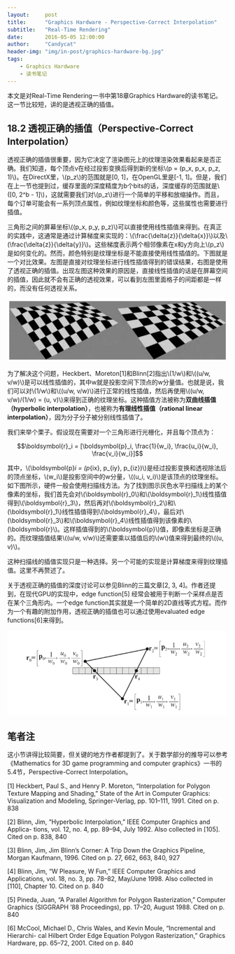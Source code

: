 ```yaml
---
layout:     post
title:      "Graphics Hardware - Perspective-Correct Interpolation"
subtitle:   "Real-Time Rendering"
date:       2016-05-05 12:00:00
author:     "Candycat"
header-img: "img/in-post/graphics-hardware-bg.jpg"
tags:
    - Graphics Hardware
    - 读书笔记
---
```


本文是对Real-Time Rendering一书中第18章Graphics Hardware的读书笔记。这一节比较短，讲的是透视正确的插值。

## 18.2 透视正确的插值（Perspective-Correct Interpolation）

透视正确的插值很重要，因为它决定了渲染图元上的纹理渲染效果看起来是否正确。我们知道，每个顶点v在经过投影变换后得到新的坐标\\(p = (p_x, p_x, p_z, 1)\\)。在DirectX里，\\(p_z\\)的范围就是[0, 1]，在OpenGL里是[-1, 1]。但是，我们在上一节也提到过，缓存里面的深度精度为b个bits的话，深度缓存的范围就是\\([0, 2^b - 1]\\)，这就需要我们对\\(p_z\\)进行一个简单的平移和放缩操作。而且，每个订单可能会有一系列顶点属性，例如纹理坐标和颜色等，这些属性也需要进行插值。

三角形之间的屏幕坐标\\((p_x, p_y, p_z)\\)可以直接使用线性插值来得到。在真正的实践中，这通常是通过计算梯度来实现的：\\(\frac{\delta{z}}{\delta{x}}\\)以及\\(\frac{\delta{z}}{\delta{y}}\\)。这些梯度表示两个相邻像素在x和y方向上\\(p_z\\)是如何变化的。然而，颜色特别是纹理坐标是不能直接使用线性插值的。下图就是一个对比效果。左图是直接对纹理坐标进行线性插值得到的错误结果，右图是使用了透视正确的插值。出现左图这种效果的原因是，直接线性插值的话是在屏幕空间的插值，因此就不会有正确的透视效果，可以看到左图里面格子的间距都是一样的，而没有任何透视关系。

![img](/img/in-post/texture-interpolation.png)

为了解决这个问题，Heckbert、Moreton[1]和Blinn[2]指出\\(1/w\\)和\\((u/w, v/w)\\)是可以线性插值的，其中w就是投影空间下顶点的w分量值。也就是说，我们可以对\\(1/w\\)和\\((u/w, v/w)\\)进行正常的线性插值，然后再使用\\((u/w, v/w)/(1/w) = (u, v)\\)来得到正确的纹理坐标。这种插值方法被称为**双曲线插值（hyperbolic interpolation）**，也被称为**有理线性插值（rational linear interpolation）**，因为分子分子被分别线性插值了。

我们来举个栗子。假设现在需要对一个三角形进行光栅化，并且每个顶点为：

$$\boldsymbol{r}_i = [\boldsymbol{p}_i, \frac{1}{w_i}, \frac{u_i}{w_i}, \frac{v_i}{w_i}]$$

其中，\\(\boldsymbol{p}_i = (p_{ix}, p_{iy}, p_{iz})\\)是经过投影变换和透视除法后的顶点坐标，\\(w_i\\)是投影空间中的w分量，\\((u_i, v_i)\\)是该顶点的纹理坐标。如下图所示，硬件一般会使用扫描线方法。为了找到图示灰色水平扫描线上的某个像素的坐标，我们首先会对\\(\boldsymbol{r}_0\\)和\\(\boldsymbol{r}_1\\)线性插值得到\\(\boldsymbol{r}_3\\)，然后再对\\(\boldsymbol{r}_2\\)和\\(\boldsymbol{r}_1\\)线性插值得到\\(\boldsymbol{r}_4\\)，最后对\\(\boldsymbol{r}_3\\)和\\(\boldsymbol{r}_4\\)线性插值得到该像素的\\(\boldsymbol{r}\\)。这样插值得到的\\(\boldsymbol{p}\\)值，即像素坐标是正确的。而纹理插值结果\\((u/w, v/w)\\)还需要乘以插值后的\\(w\\)值来得到最终的\\((u, v)\\)。

这种扫描线的插值实现只是一种选择。另一个可能的实现是计算梯度来得到纹理插值。这里不再赘述了。

关于透视正确的插值的深度讨论可以参见Blinn的三篇文章[2, 3, 4]。作者还提到，在现代GPU的实现中，edge function[5] 经常会被用于判断一个采样点是否在某个三角形内。一个edge function其实就是一个简单的2D直线等式方程。而作为一个有趣的附加作用，透视正确的插值也可以通过使用evaluated edge functions[6]来得到。

![img](/img/in-post/triangle-interpolation.png)

## 笔者注

这小节讲得比较简要，但关键的地方作者都提到了。关于数学部分的推导可以参考《Mathematics for 3D game programming and computer graphics》一书的5.4节，Perspective-Correct Interpolation。

[1] Heckbert, Paul S., and Henry P. Moreton, “Interpolation for Polygon Texture Mapping and Shading,” State of the Art in Computer Graphics: Visualization and Modeling, Springer-Verlag, pp. 101–111, 1991. Cited on p. 838

[2] Blinn, Jim, “Hyperbolic Interpolation,” IEEE Computer Graphics and Applica- tions, vol. 12, no. 4, pp. 89–94, July 1992. Also collected in [105]. Cited on p. 838, 840

[3] Blinn, Jim, Jim Blinn’s Corner: A Trip Down the Graphics Pipeline, Morgan Kaufmann, 1996. Cited on p. 27, 662, 663, 840, 927

[4] Blinn, Jim, “W Pleasure, W Fun,” IEEE Computer Graphics and Applications, vol. 18, no. 3, pp. 78–82, May/June 1998. Also collected in [110], Chapter 10. Cited on p. 840

[5] Pineda, Juan, “A Parallel Algorithm for Polygon Rasterization,” Computer Graphics (SIGGRAPH ’88 Proceedings), pp. 17–20, August 1988. Cited on p. 840

[6] McCool, Michael D., Chris Wales, and Kevin Moule, “Incremental and Hierarchi- cal Hilbert Order Edge Equation Polygon Rasterization,” Graphics Hardware, pp. 65–72, 2001. Cited on p. 840























